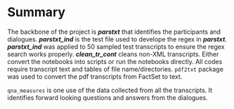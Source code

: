 # Summary
The backbone of the project is *__parstxt__* that identifies the participants and dialogues. *__parstxt_ind__*
is the test file used to develope the regex in *__parstxt__*. *__parstxt_ind__* was applied to 50 sampled test 
transcripts to ensure the regex search works properly. *__clean_tr_cont__* cleans non-XML transcripts.
Either convert the notebooks into scripts or run the notebooks directly. All codes require transcript text and 
tables of file name/directories. `pdf2txt` package was used to convert the pdf transcripts from FactSet to text.

`qna_measures` is one use of the data collected from all the transcripts. It identifies forward looking questions and 
answers from the dialogues.

